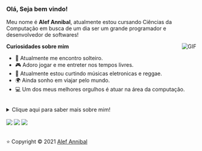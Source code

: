 ### Olá, Seja bem vindo!

Meu nome é **Alef Annibal**, atualmente estou cursando Ciências da Computação em busca de um dia ser um grande programador e desenvolvedor de softwares!

  <img align="right" alt="GIF" src="https://udi-s.sfo3.cdn.digitaloceanspaces.com/wp-content/uploads/2020/07/gif-gato-1519137077.gif" />

**Curiosidades sobre mim**

- 💍 Atualmente me encontro solteiro.
- 🎮 Adoro jogar e me entreter nos tempos livres.
- 🎵 Atualmente estou curtindo músicas eletronicas e reggae.
- 🌍 Ainda sonho em viajar pelo mundo.
- 💻 Um dos meus melhores orgulhos é atuar na área da computação.
<br/>

<details>
  <summary> Clique aqui para saber mais sobre mim! </summary>
<br/> <br/> 
<a href="https://github.com/AlefAnnibal">
 <img height="180em" src="https://github-readme-stats-eight-theta.vercel.app/api?username=AlefAnnibal&show_icons=true&theme=dracula&include_all_commits=true&count_private=true"/>
 <img height="180em" src="https://github-readme-stats-eight-theta.vercel.app/api/top-langs/?username=RafaBallerini&layout=compact&langs_count=8&theme=dracula"/>
<div>
  
<div style="display: inline_block"><br>
  <img align="center" alt="Alef-HTML" height="30" width="40" src="https://raw.githubusercontent.com/devicons/devicon/master/icons/html5/html5-original.svg">
  <img align="center" alt="Alef-CSS" height="30" width="40" src="https://raw.githubusercontent.com/devicons/devicon/master/icons/css3/css3-original.svg">
  <img align="center" alt="Alef-Js" height="30" width="40" src="https://raw.githubusercontent.com/devicons/devicon/master/icons/javascript/javascript-plain.svg">
  <img align="center" alt="Alef-Csharp" height="30" width="40" src="https://raw.githubusercontent.com/devicons/devicon/master/icons/csharp/csharp-original.svg">
</div>

</details>
<br/>

<div>
  <a href="https://www.youtube.com/channel/UCnHqQD6MvUMzWFif1rhNyYg" target="_blank"><img src="https://img.shields.io/badge/-Youtube-%23333?style=for-the-badge&logo=youtube&logoColor=white" target="_blank"></a>
  <a href="https://www.instagram.com/alef_annibal/" target="_blank"><img src="https://img.shields.io/badge/-Instagram-%23E4405F?style=for-the-badge&logo=instagram&logoColor=white" target="_blank"></a>
  <a href = "mailto: contato.alefannibal@gmail.com"><img src="https://img.shields.io/badge/-Gmail-%23EA4335?style=for-the-badge&logo=gmail&logoColor=white" target="_blank"></a>
</div>

<br/>

⭐️ Copyright © 2021 [Alef Annibal](https://github.com/alefannibal) 

